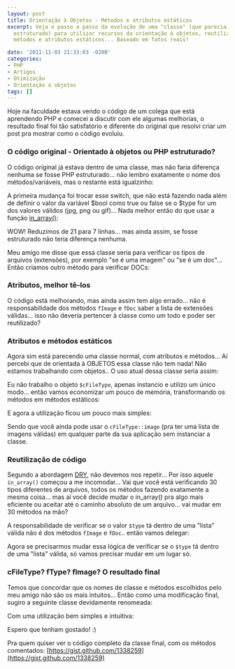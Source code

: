 ```yaml
---
layout: post
title: Orientação à Objetos - Métodos e atributos estáticos
excerpt: Veja o passo a passo da evolução de uma "classe" (que parecia mais código
  estruturado) para utilizar recursos da orientação à objetos, reutilização de código,
  métodos e atributos estáticos... Baseado em fatos reais!

date: '2011-11-03 21:33:03 -0200'
categories:
- PHP
- Artigos
- Otimização
- Orientação a objetos
tags: []
---
```

Hoje na faculdade estava vendo o código de um colega que está aprendendo PHP e comecei a discutir com ele algumas melhorias, o resultado final foi tão satisfatório e diferente do original que resolvi criar um post pra mostrar como o código evoluiu.

### O código original - Orientado à objetos ou PHP estruturado?
O código original já estava dentro de uma classe, mas não faria diferença nenhuma se fosse PHP estruturado... não lembro exatamente o nome dos métodos/variáveis, mas o restante está igualzinho:


<div data-gist-id="f752935db16892af3e09" data-gist-show-loading="false"></div>

A primeira mudança foi trocar esse switch, que não está fazendo nada além de definir o valor da variável $bool como true ou false se o $type for um dos valores válidos (jpg, png ou gif)... Nada melhor então do que usar a função [in_array()](http://php.net/manual/en/function.in-array.php):


<div data-gist-id="f5b718b67b8a9794f986" data-gist-show-loading="false"></div>

WOW! Reduzimos de 21 para 7 linhas... mas ainda assim, se fosse estruturado não teria diferença nenhuma.

Meu amigo me disse que essa classe seria para verificar os tipos de arquivos (extensões), por exemplo "se é uma imagem" ou "se é um doc"... Então criamos outro método para verificar DOCs:


<div data-gist-id="39e7b3cd6b4b424da7c6" data-gist-show-loading="false"></div>

### Atributos, melhor tê-los
O código está melhorando, mas ainda assim tem algo errado... não é responsabilidade dos métodos <code>fImage</code> e <code>fDoc</code> saber a lista de extensões válidas... isso não deveria pertencer à classe como um todo e poder ser reutilizado?


<div data-gist-id="001fb58e205e7215fc9e" data-gist-show-loading="false"></div>

### Atributos e métodos estáticos
Agora sim está parecendo uma classe normal, com atributos e métodos... Aí percebi que de orientada à OBJETOS essa classe não tem nada! Não estamos trabalhando com objetos.. O uso atual dessa classe seria assim:


<div data-gist-id="591797543bbf3400ca89" data-gist-show-loading="false"></div>

Eu não trabalho o objeto <code>$cFileType</code>, apenas instancio e utilizo um único modo... então vamos economizar um pouco de memória, transformando os métodos em métodos estáticos:


<div data-gist-id="04aae3d006ed6676f61c" data-gist-show-loading="false"></div>

E agora a utilização ficou um pouco mais simples:


<div data-gist-id="42eb7737d77f132fa839" data-gist-show-loading="false"></div>

Sendo que você ainda pode usar o <code>cFileType::image</code> (pra ter uma lista de imagens válidas) em qualquer parte da sua aplicação sem instanciar a classe.

### Reutilização de código
Segundo a abordagem [DRY](http://pt.wikipedia.org/wiki/Don't_repeat_yourself), não devemos nos repetir... Por isso aquele <code>in_array()</code> começou a me incomodar... Vai que você está verificando 30 tipos diferentes de arquivos, todos os métodos fazendo exatamente a mesma coisa... mas aí você decide mudar o in_array() pra algo mais eficiente ou aceitar até o caminho absoluto de um arquivo... vai mudar em 30 métodos na mão?

A responsabilidade de verificar se o valor <code>$type</code> tá dentro de uma "lista" válida não é dos métodos <code>fImage</code> e <code>fDoc</code>.. então vamos delegar:


<div data-gist-id="01e12d21eb247084b15f" data-gist-show-loading="false"></div>

Agora se precisarmos mudar essa lógica de verificar se o <code>$type</code> tá dentro de uma "lista" válida, só vamos precisar mudar em um lugar só.

### cFileType? fType? fImage? O resultado final
Temos que concordar que os nomes de classe e métodos escolhidos pelo meu amigo não são os mais intuitos... Então como uma modificação final, sugiro a seguinte classe devidamente renomeada:


<div data-gist-id="c87026506c611ece0d3c" data-gist-show-loading="false"></div>

Com uma utilização bem simples e intuitiva:


<div data-gist-id="20a0c42b11ff29f1e437" data-gist-show-loading="false"></div>

Espero que tenham gostado! :)

Pra quem quiser ver o código completo da classe final, com os métodos comentados: [https://gist.github.com/1338259](https://gist.github.com/1338259)

